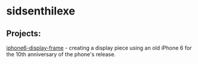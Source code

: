 # sidsenthilexe

## Projects:
[iphone6-display-frame](https://github.com/sidsenthilexe/iphone6-display-frame/blob/main/README.md) - creating a display piece using an old iPhone 6 for the 10th anniversary of the phone's release.
<!--
**sidsenthilexe/sidsenthilexe** is a ✨ _special_ ✨ repository because its `README.md` (this file) appears on your GitHub profile.

Here are some ideas to get you started:

- 🔭 I’m currently working on ...
- 🌱 I’m currently learning ...
- 👯 I’m looking to collaborate on ...
- 🤔 I’m looking for help with ...
- 💬 Ask me about ...
- 📫 How to reach me: ...
- 😄 Pronouns: ...
- ⚡ Fun fact: ...
-->
